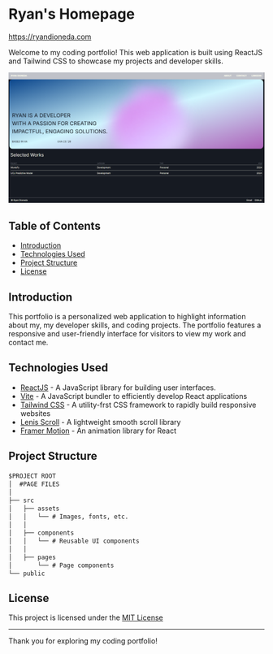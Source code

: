 # Ryan's Homepage

https://ryandioneda.com

Welcome to my coding portfolio! This web application is built using ReactJS and Tailwind CSS to showcase my projects and developer skills.

<img width="1160" alt="" src="./public/Screenshot 2025-01-04 001615.png">

## Table of Contents

- [Introduction](#introduction)
- [Technologies Used](#technologies-used)
- [Project Structure](#project-structure)
- [License](#license)

## Introduction

This portfolio is a personalized web application to highlight information about my, my developer skills, and coding projects. The portfolio features a responsive and user-friendly interface for visitors to view my work and contact me.

## Technologies Used

- [ReactJS](https://github.com/facebook/react) - A JavaScript library for building user interfaces.
- [Vite](https://github.com/vitejs/vite) - A JavaScript bundler to efficiently develop React applications
- [Tailwind CSS](https://github.com/tailwindlabs/tailwindcss) - A utility-frst CSS framework to rapidly build responsive websites
- [Lenis Scroll](https://github.com/darkroomengineering/lenis) - A lightweight smooth scroll library
- [Framer Motion](https://github.com/motiondivision/motion) - An animation library for React

## Project Structure

```
$PROJECT ROOT
│  #PAGE FILES
│
├── src
│   ├── assets
│   │   └── # Images, fonts, etc.
│   │
│   ├── components
│   │   └── # Reusable UI components
│   │
│   ├── pages
│       └── # Page components
└── public
```

## License

This project is licensed under the [MIT License](License)

---

Thank you for exploring my coding portfolio!
